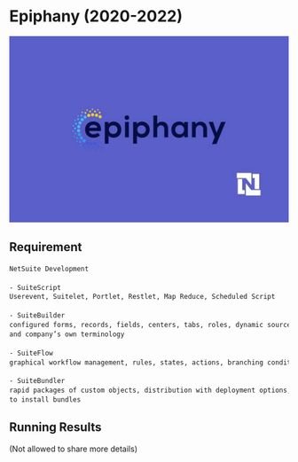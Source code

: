 # Epiphany (2020-2022)

![demo](/img/port_epip.jpg)

## Requirement

```bash
NetSuite Development

- SuiteScript
Userevent, Suitelet, Portlet, Restlet, Map Reduce, Scheduled Script

- SuiteBuilder
configured forms, records, fields, centers, tabs, roles, dynamic source, data filter
and company’s own terminology

- SuiteFlow
graphical workflow management, rules, states, actions, branching conditions, triggering events

- SuiteBundler
rapid packages of custom objects, distribution with deployment options, management of models
to install bundles

```

## Running Results

(Not allowed to share more details)
